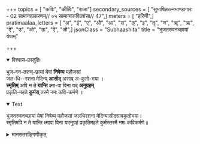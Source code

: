 +++
topics = [ "कविः", "कीर्तिः", "राजा"]
secondary_sources = [ "सुभाषितरत्नभाण्डागारः -  02 सामान्यप्रकरणम्// ०५ सामान्यकविप्रशंसा// 47",]
meters = [ "हरिणी",]
pratimaalaa_letters = [ "अ", "ई", "ए", "औ", "आ", "स", "ऌ", "इ", "ॡ", "ण", "ॠ", "ऋ", "ऐ", "उ", "ओ", "ऊ", "ऎ", "ऒ",]
jsonClass = "Subhaashita"
title = "भुजतरुवनच्छायां येषाम्"

+++

<details open><summary>विश्वास-प्रस्तुतिः</summary>

भुज-वन-तरुच्-छायां येषां **निषेव्य** महौजसां  
जल-धि--रशना मेदिन्य् **आसीद्** असाव् अ-कुतो-भया ।  
**स्मृतिम्** अपि न ते **यान्ति** क्ष्मा-पा विना यद् **अनुग्रहम्**  
प्रकृति-महते **कुर्मस्** तस्मै नमः कवि-कर्मणे ॥
</details>

<details open><summary>Text</summary>

भुजतरुवनच्छायां येषां निषेव्य महौजसां जलधिरशना मेदिन्यासीदसावकुतोभया।  
स्मृतिमपि न ते यान्ति क्ष्मापा विना यदनुग्रहं प्रकृतिमहते कुर्मस्तस्मै नमः कविकर्मणे॥
</details>

<details><summary>मानसतरङ्गिणीकृत्</summary>

Taking refuge in the shade of the forest-trees of the arms of the mighty ones,  
this earth girth by oceans has existed having no fear from all quarters;  
These kings would not even attain remembrance without its favor -  
to that poetic art of profound nature we make a salutation.
</details>
